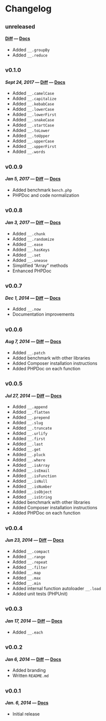 # Changelog

## <sub>unreleased</sub>
#### [Diff](https://github.com/maciejczyzewski/bottomline/compare/0.1.0...master) — [Docs](https://github.com/maciejczyzewski/bottomline/blob/master/doc/README.md)

* Added `__.groupBy`
* Added `__.reduce`

## <sub>v0.1.0</sub>
#### _Sept 24, 2017_ — [Diff](https://github.com/maciejczyzewski/bottomline/compare/0.0.9...0.1.0) — [Docs](https://github.com/maciejczyzewski/bottomline/blob/0.1.0/doc/README.md)

* Added `__.camelCase`
* Added `__.capitalize`
* Added `__.kebabCase`
* Added `__.lowerCase`
* Added `__.lowerFirst`
* Added `__.snakeCase`
* Added `__.startCase`
* Added `__.toLower`
* Added `__.toUpper`
* Added `__.upperCase`
* Added `__.upperFirst`
* Added `__.words`

## <sub>v0.0.9</sub>
#### _Jan 5, 2017_ — [Diff](https://github.com/maciejczyzewski/bottomline/compare/0.0.8...0.0.9) — [Docs](https://github.com/maciejczyzewski/bottomline/blob/0.0.9/doc/README.md)

* Added benchmark `bench.php`
* PHPDoc and code normalization

## <sub>v0.0.8</sub>
#### _Jan 3, 2017_ — [Diff](https://github.com/maciejczyzewski/bottomline/compare/0.0.7...0.0.8) — [Docs](https://github.com/maciejczyzewski/bottomline/blob/0.0.8/doc/README.md)

* Added `__.chunk`
* Added `__.randomize`
* Added `__.ease`
* Added `__.hasKeys`
* Added `__.set`
* Added `__.unease`
* Simplified “Array” methods
* Enhanced PHPDoc

## <sub>v0.0.7</sub>
#### _Dec 1, 2014_ — [Diff](https://github.com/maciejczyzewski/bottomline/compare/0.0.6...0.0.7) — [Docs](https://github.com/maciejczyzewski/bottomline/blob/0.0.7/doc/README.md)

* Added `__.now`
* Documentation improvements

## <sub>v0.0.6</sub>
#### _Aug 7, 2014_ — [Diff](https://github.com/maciejczyzewski/bottomline/compare/0.0.5...0.0.6) — [Docs](https://github.com/maciejczyzewski/bottomline/blob/0.0.6/doc/README.md)

* Added `__.patch`
* Added benchmark with other libraries
* Added Composer installation instructions
* Added PHPDoc on each function

## <sub>v0.0.5</sub>
#### _Jul 27, 2014_ — [Diff](https://github.com/maciejczyzewski/bottomline/compare/0.0.4...0.0.5) — [Docs](https://github.com/maciejczyzewski/bottomline/blob/0.0.5/doc/README.md)

* Added `__.append`
* Added `__.flatten`
* Added `__.prepend`
* Added `__.slug`
* Added `__.truncate`
* Added `__.urlify`
* Added `__.first`
* Added `__.last`
* Added `__.get`
* Added `__.pluck`
* Added `__.where`
* Added `__.isArray`
* Added `__.isEmail`
* Added `__.isFunction`
* Added `__.isNull`
* Added `__.isNumber`
* Added `__.isObject`
* Added `__.isString`
* Added benchmark with other libraries
* Added Composer installation instructions
* Added PHPDoc on each function

## <sub>v0.0.4</sub>
#### _Jun 23, 2014_ — [Diff](https://github.com/maciejczyzewski/bottomline/compare/v0.0.3...0.0.4) — [Docs](https://github.com/maciejczyzewski/bottomline/blob/0.0.4/doc/README.md)

* Added `__.compact`
* Added `__.range`
* Added `__.repeat`
* Added `__.filter`
* Added `__.map`
* Added `__.max`
* Added `__.min`
* Added internal function autoloader `__.load`
* Added unit tests (PHPUnit)

## <sub>v0.0.3</sub>
#### _Jan 17, 2014_ — [Diff](https://github.com/maciejczyzewski/bottomline/compare/v0.0.2...v0.0.3) — [Docs](https://github.com/maciejczyzewski/bottomline/blob/v0.0.3/doc/README.md)

* Added `__.each`

## <sub>v0.0.2</sub>
#### _Jan 6, 2014_ — [Diff](https://github.com/maciejczyzewski/bottomline/compare/v0.0.1...v0.0.2) — [Docs](https://github.com/maciejczyzewski/bottomline/blob/v0.0.2/doc/README.md)

 * Added branding
 * Written `README.md`

## <sub>v0.0.1</sub>
#### _Jan. 6, 2014_ — [Docs](https://github.com/maciejczyzewski/bottomline/blob/v0.0.1/README.md)

 * Initial release
